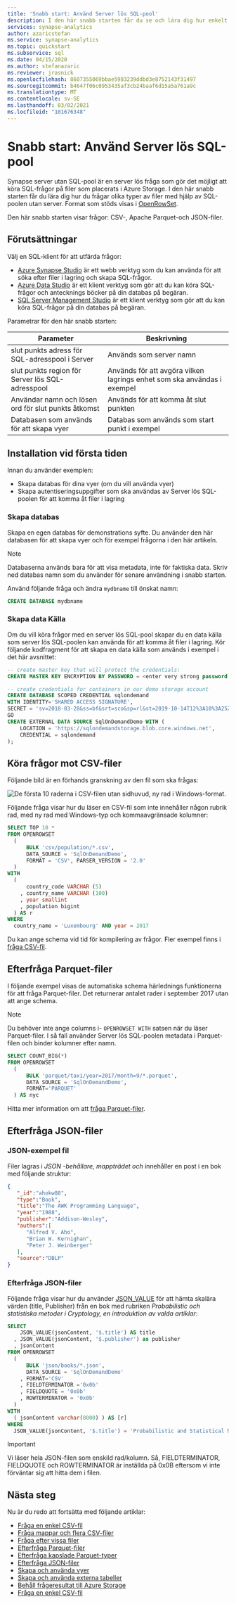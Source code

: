 ```yaml
---
title: 'Snabb start: Använd Server lös SQL-pool'
description: I den här snabb starten får du se och lära dig hur enkelt det är att fråga olika typer av filer med hjälp av SQL-poolen utan server.
services: synapse-analytics
author: azaricstefan
ms.service: synapse-analytics
ms.topic: quickstart
ms.subservice: sql
ms.date: 04/15/2020
ms.author: stefanazaric
ms.reviewer: jrasnick
ms.openlocfilehash: 8607355069bbae5983239ddbd3e8752143f31497
ms.sourcegitcommit: b4647f06c0953435af3cb24baaf6d15a5a761a9c
ms.translationtype: MT
ms.contentlocale: sv-SE
ms.lasthandoff: 03/02/2021
ms.locfileid: "101676348"
---
```

# <a name="quickstart-use-serverless-sql-pool"></a>Snabb start: Använd Server lös SQL-pool

Synapse server utan SQL-pool är en server lös fråga som gör det möjligt att köra SQL-frågor på filer som placerats i Azure Storage. I den här snabb starten får du lära dig hur du frågar olika typer av filer med hjälp av SQL-poolen utan server. Format som stöds visas i [OpenRowSet](sql/develop-openrowset.md).

Den här snabb starten visar frågor: CSV-, Apache Parquet-och JSON-filer.

## <a name="prerequisites"></a>Förutsättningar

Välj en SQL-klient för att utfärda frågor:

- [Azure Synapse Studio](./get-started-create-workspace.md) är ett webb verktyg som du kan använda för att söka efter filer i lagring och skapa SQL-frågor.
- [Azure Data Studio](sql/get-started-azure-data-studio.md) är ett klient verktyg som gör att du kan köra SQL-frågor och antecknings böcker på din databas på begäran.
- [SQL Server Management Studio](sql/get-started-ssms.md) är ett klient verktyg som gör att du kan köra SQL-frågor på din databas på begäran.

Parametrar för den här snabb starten:

| Parameter                                 | Beskrivning                                                   |
| ----------------------------------------- | ------------------------------------------------------------- |
| slut punkts adress för SQL-adresspool i Server    | Används som server namn                                   |
| slut punkts region för Server lös SQL-adresspool     | Används för att avgöra vilken lagrings enhet som ska användas i exempel |
| Användar namn och lösen ord för slut punkts åtkomst | Används för att komma åt slut punkten                               |
| Databasen som används för att skapa vyer         | Databas som används som start punkt i exempel       |

## <a name="first-time-setup"></a>Installation vid första tiden

Innan du använder exemplen:

- Skapa databas för dina vyer (om du vill använda vyer)
- Skapa autentiseringsuppgifter som ska användas av Server lös SQL-poolen för att komma åt filer i lagring

### <a name="create-database"></a>Skapa databas

Skapa en egen databas för demonstrations syfte. Du använder den här databasen för att skapa vyer och för exempel frågorna i den här artikeln.

> [!NOTE]
> Databaserna används bara för att visa metadata, inte för faktiska data.
>Skriv ned databas namn som du använder för senare användning i snabb starten.

Använd följande fråga och ändra `mydbname` till önskat namn:

```sql
CREATE DATABASE mydbname
```

### <a name="create-data-source"></a>Skapa data Källa

Om du vill köra frågor med en server lös SQL-pool skapar du en data källa som server lös SQL-poolen kan använda för att komma åt filer i lagring.
Kör följande kodfragment för att skapa en data källa som används i exempel i det här avsnittet:

```sql
-- create master key that will protect the credentials:
CREATE MASTER KEY ENCRYPTION BY PASSWORD = <enter very strong password here>

-- create credentials for containers in our demo storage account
CREATE DATABASE SCOPED CREDENTIAL sqlondemand
WITH IDENTITY='SHARED ACCESS SIGNATURE',  
SECRET = 'sv=2018-03-28&ss=bf&srt=sco&sp=rl&st=2019-10-14T12%3A10%3A25Z&se=2061-12-31T12%3A10%3A00Z&sig=KlSU2ullCscyTS0An0nozEpo4tO5JAgGBvw%2FJX2lguw%3D'
GO
CREATE EXTERNAL DATA SOURCE SqlOnDemandDemo WITH (
    LOCATION = 'https://sqlondemandstorage.blob.core.windows.net',
    CREDENTIAL = sqlondemand
);
```

## <a name="query-csv-files"></a>Köra frågor mot CSV-filer

Följande bild är en förhands granskning av den fil som ska frågas:

![De första 10 raderna i CSV-filen utan sidhuvud, ny rad i Windows-format.](./sql/media/query-single-csv-file/population.png)

Följande fråga visar hur du läser en CSV-fil som inte innehåller någon rubrik rad, med ny rad med Windows-typ och kommaavgränsade kolumner:

```sql
SELECT TOP 10 *
FROM OPENROWSET
  (
      BULK 'csv/population/*.csv',
      DATA_SOURCE = 'SqlOnDemandDemo',
      FORMAT = 'CSV', PARSER_VERSION = '2.0'
  )
WITH
  (
      country_code VARCHAR (5)
    , country_name VARCHAR (100)
    , year smallint
    , population bigint
  ) AS r
WHERE
  country_name = 'Luxembourg' AND year = 2017
```

Du kan ange schema vid tid för kompilering av frågor.
Fler exempel finns i [fråga CSV-fil](sql/query-single-csv-file.md).

## <a name="query-parquet-files"></a>Efterfråga Parquet-filer

I följande exempel visas de automatiska schema härlednings funktionerna för att fråga Parquet-filer. Det returnerar antalet rader i september 2017 utan att ange schema.

> [!NOTE]
> Du behöver inte ange columns i- `OPENROWSET WITH` satsen när du läser Parquet-filer. I så fall använder Server lös SQL-poolen metadata i Parquet-filen och binder kolumner efter namn.

```sql
SELECT COUNT_BIG(*)
FROM OPENROWSET
  (
      BULK 'parquet/taxi/year=2017/month=9/*.parquet',
      DATA_SOURCE = 'SqlOnDemandDemo',
      FORMAT='PARQUET'
  ) AS nyc
```

Hitta mer information om att [fråga Parquet-filer](sql/query-parquet-files.md).

## <a name="query-json-files"></a>Efterfråga JSON-filer

### <a name="json-sample-file"></a>JSON-exempel fil

Filer lagras i *JSON* *-behållare, mappträdet och* innehåller en post i en bok med följande struktur:

```json
{  
   "_id":"ahokw88",
   "type":"Book",
   "title":"The AWK Programming Language",
   "year":"1988",
   "publisher":"Addison-Wesley",
   "authors":[  
      "Alfred V. Aho",
      "Brian W. Kernighan",
      "Peter J. Weinberger"
   ],
   "source":"DBLP"
}
```

### <a name="query-json-files"></a>Efterfråga JSON-filer

Följande fråga visar hur du använder [JSON_VALUE](/sql/t-sql/functions/json-value-transact-sql?view=azure-sqldw-latest&preserve-view=true) för att hämta skalära värden (title, Publisher) från en bok med rubriken *Probabilistic och statistiska metoder i Cryptology, en introduktion av valda artiklar*:

```sql
SELECT
    JSON_VALUE(jsonContent, '$.title') AS title
  , JSON_VALUE(jsonContent, '$.publisher') as publisher
  , jsonContent
FROM OPENROWSET
  (
      BULK 'json/books/*.json',
      DATA_SOURCE = 'SqlOnDemandDemo'
    , FORMAT='CSV'
    , FIELDTERMINATOR ='0x0b'
    , FIELDQUOTE = '0x0b'
    , ROWTERMINATOR = '0x0b'
  )
WITH
  ( jsonContent varchar(8000) ) AS [r]
WHERE
  JSON_VALUE(jsonContent, '$.title') = 'Probabilistic and Statistical Methods in Cryptology, An Introduction by Selected Topics'
```

> [!IMPORTANT]
> Vi läser hela JSON-filen som enskild rad/kolumn. Så, FIELDTERMINATOR, FIELDQUOTE och ROWTERMINATOR är inställda på 0x0B eftersom vi inte förväntar sig att hitta dem i filen.

## <a name="next-steps"></a>Nästa steg

Nu är du redo att fortsätta med följande artiklar:

- [Fråga en enkel CSV-fil](sql/query-single-csv-file.md)
- [Fråga mappar och flera CSV-filer](sql/query-folders-multiple-csv-files.md)
- [Fråga efter vissa filer](sql/query-specific-files.md)
- [Efterfråga Parquet-filer](sql/query-parquet-files.md)
- [Efterfråga kapslade Parquet-typer](sql/query-parquet-nested-types.md)
- [Efterfråga JSON-filer](sql/query-json-files.md)
- [Skapa och använda vyer](sql/create-use-views.md)
- [Skapa och använda externa tabeller](sql/create-use-external-tables.md)
- [Behåll frågeresultat till Azure Storage](sql/create-external-table-as-select.md)
- [Fråga en enkel CSV-fil](sql/query-single-csv-file.md)